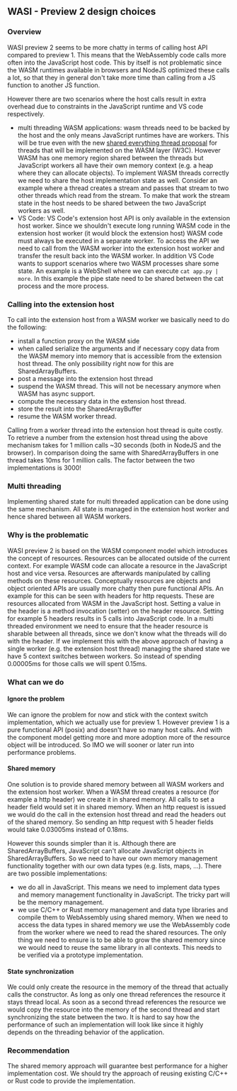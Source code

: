 ## WASI - Preview 2 design choices

### Overview

WASI preview 2 seems to be more chatty in terms of calling host API compared to preview 1. This means that the WebAssembly code calls more often into the JavaScript host code. This by itself is not problematic since the WASM runtimes available in browsers and NodeJS optimized these calls a lot, so that they in general don't take more time than calling from a JS function to another JS function.

However there are two scenarios where the host calls result in extra overhead due to constraints in the JavaScript runtime and VS code respectively.

- multi threading WASM applications: wasm threads need to be backed by the host and the only means JavaScript runtimes have are workers. This will be true even with the new [shared everything thread proposal](https://github.com/webAssembly/shared-everything-threads) for threads that will be implemented on the WASM layer (W3C). However WASM has one memory region shared between the threads but JavaScript workers all have their own memory context (e.g. a heap where they can allocate objects). To implement WASM threads correctly we need to share the host implementation state as well. Consider an example where a thread creates a stream and passes that stream to two other threads which read from the stream. To make that work the stream state in the host needs to be shared between the two JavaScript workers as well.
- VS Code: VS Code's extension host API is only available in the extension host worker. Since we shouldn't execute long running WASM code in the extension host worker (it would block the extension host) WASM code must always be executed in a separate worker. To access the API we need to call from the WASM worker into the extension host worker and transfer the result back into the WASM worker. In addition VS Code wants to support scenarios where two WASM processes share some state. An example is a WebShell where we can execute `cat app.py | more`. In this example the pipe state need to be shared between the cat process and the more process.

### Calling into the extension host

To call into the extension host from a WASM worker we basically need to do the following:

- install a function proxy on the WASM side
- when called serialize the arguments and if necessary copy data from the WASM memory into memory that is accessible from the extension host thread. The only possibility right now for this are SharedArrayBuffers.
- post a message into the extension host thread
- suspend the WASM thread. This will not be necessary anymore when WASM has async support.
- compute the necessary data in the extension host thread.
- store the result into the SharedArrayBuffer
- resume the WASM worker thread.

Calling from a worker thread into the extension host thread is quite costly. To retrieve a number from the extension host thread using the above mechanism takes for 1 million calls ~30 seconds (both in NodeJS and the browser). In comparison doing the same with SharedArrayBuffers in one thread takes 10ms for 1 million calls. The factor between the two implementations is 3000!

### Multi threading

Implementing shared state for multi threaded application can be done using the same mechanism. All state is managed in the extension host worker and hence shared between all WASM workers.

### Why is the problematic

WASI preview 2 is based on the WASM component model which introduces the concept of resources. Resources can be allocated outside of the current context. For example WASM code can allocate a resource in the JavaScript host and vice versa. Resources are afterwards manipulated by calling methods on these resources. Conceptually resources are objects and object oriented APIs are usually more chatty then pure functional APIs. An example for this can be seen with headers for http requests. These are resources allocated from WASM in the JavaScript host. Setting a value in the header is a method invocation (setter) on the header resource. Setting for example 5 headers results in 5 calls into JavaScript code. In a multi threaded environment we need to ensure that the header resource is sharable between all threads, since we don't know what the threads will do with the header. If we implement this with the above approach of having a single worker (e.g. the extension host thread) managing the shared state we have 5 context switches between workers. So instead of spending 0.00005ms for those calls we will spent 0.15ms.

### What can we do

#### Ignore the problem

We can ignore the problem for now and stick with the context switch implementation, which we actually use for preview 1. However preview 1 is a pure functional API (posix) and doesn't have so many host calls. And with the component model getting more and more adoption more of the resource object will be introduced. So IMO we will sooner or later run into performance problems.

#### Shared memory

One solution is to provide shared memory between all WASM workers and the extension host worker. When a WASM thread creates a resource (for example a http header) we create it in shared memory. All calls to set a header field would set it in shared memory. When an http request is issued we would do the call in the extension host thread and read the headers out of the shared memory. So sending an http request with 5 header fields would take 0.03005ms instead of 0.18ms.

However this sounds simpler than it is. Although there are SharedArrayBuffers, JavaScript can't allocate JavaScript objects in SharedArrayBuffers. So we need to have our own memory management functionality together with our own data types (e.g. lists, maps, ...). There are two possible implementations:

- we do all in JavaScript. This means we need to implement data types and memory management functionality in JavaScript. The tricky part will be the memory management.
- we use C/C++ or Rust memory management and data type libraries and compile them to WebAssembly using shared memory. When we need to access the data types in shared memory we use the WebAssembly code from the worker where we need to read the shared resources. The only thing we need to ensure is to be able to grow the shared memory since we would need to reuse the same library in all contexts. This needs to be verified via a prototype implementation.

#### State synchronization

We could only create the resource in the memory of the thread that actually calls the constructor. As long as only one thread references the resource it stays thread local. As soon as a second thread references the resource we would copy the resource into the memory of the second thread and start synchronizing the state between the two. It is hard to say how the performance of such an implementation will look like since it highly depends on the threading behavior of the application.

### Recommendation

The shared memory approach will guarantee best performance for a higher implementation cost. We should try the approach of reusing existing C/C++ or Rust code to provide the implementation.
